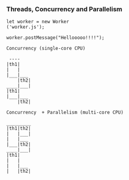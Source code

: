 ### Threads, Concurrency and Parallelism

```
let worker = new Worker
('worker.js');

worker.postMessage("Hellooooo!!!!");
```


```
Concurrency (single-core CPU)

 ----
|th1|
|   |
|___|___
    |th2|
____|___|
|th1|
|___|___
    |th2|
```


```
Concurrency  + Parallelism (multi-core CPU)

_________
|th1|th2|
|   |___|
|   |___
|___|th2|
____|___|
|th1|
|   |
|   |___
|   |th2|


```